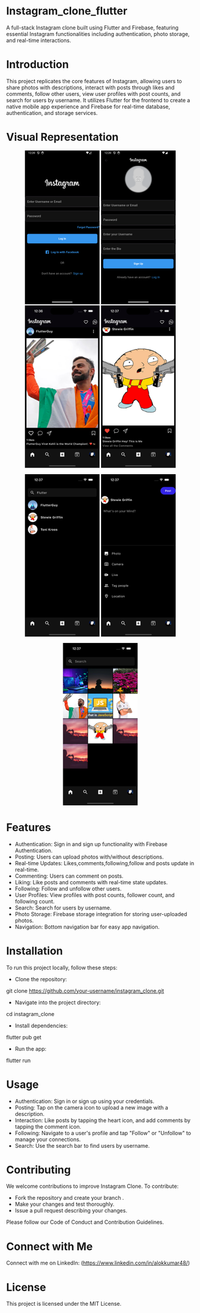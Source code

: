 # Instagram_clone_flutter

A full-stack Instagram clone built using Flutter and Firebase, featuring essential Instagram functionalities including authentication, photo storage, and real-time interactions.

# Introduction

This project replicates the core features of Instagram, allowing users to share photos with descriptions, interact with posts through likes and comments, follow other users, view user profiles with post counts, and search for users by username. It utilizes Flutter for the frontend to create a native mobile app experience and Firebase for real-time database, authentication, and storage services.

# Visual Representation 

<p align="center">

  <img src="Assets/DemoImg/Screenshot_1720724067.png" alt="Sign In Screen" width="200" />
 <img src="Assets/DemoImg/Screenshot_1720724074.png" alt="Sign Up Screen" width="200" />
<img src="Assets/DemoImg/Simulator Screenshot - iPhone 15 - 2024-07-12 at 00.37.44.png" alt="Feed Screen" width="200" />  
 <img src="Assets/DemoImg/Simulator Screenshot - iPhone 15 - 2024-07-12 at 00.38.04.png" alt="Feed Screen" width="200" />
 
 <p/>

<p align = "center">
      <img src="Assets/DemoImg/Simulator Screenshot - iPhone 15 - 2024-07-12 at 00.38.20.png" alt="Search Screen" width="200" />
   
<img src="Assets/DemoImg/Simulator Screenshot - iPhone 15 - 2024-07-12 at 00.38.50.png" alt="AddPost Screen" width="200"  />


<p/>

<p align = "center">
<img src="Assets/DemoImg/Simulator Screenshot - iPhone 15 - 2024-07-12 at 00.38.14.png" alt="Search Screen" width="200" />

<p/>








# Features

- Authentication: Sign in and sign up functionality with Firebase Authentication.
- Posting: Users can upload photos with/without descriptions.
- Real-time Updates: Likes,comments,following,follow and posts update in real-time.
- Commenting: Users can comment on posts.
- Liking: Like posts and comments with real-time state updates.
- Following: Follow and unfollow other users.
- User Profiles: View profiles with post counts, follower count, and following count.
- Search: Search for users by username.
- Photo Storage: Firebase storage integration for storing user-uploaded photos.
- Navigation: Bottom navigation bar for easy app navigation.


# Installation

To run this project locally, follow these steps:

- Clone the repository:

git clone https://github.com/your-username/instagram_clone.git

- Navigate into the project directory:

cd instagram_clone

- Install dependencies:

flutter pub get

- Run the app:

flutter run

# Usage

- Authentication: Sign in or sign up using your credentials.
- Posting: Tap on the camera icon to upload a new image with a description.
- Interaction: Like posts by tapping the heart icon, and add comments by tapping the comment icon.
- Following: Navigate to a user's profile and tap "Follow" or "Unfollow" to manage your connections.
- Search: Use the search bar to find users by username.

# Contributing
We welcome contributions to improve Instagram Clone. To contribute:

- Fork the repository and create your branch .
- Make your changes and test thoroughly.
- Issue a pull request describing your changes.

Please follow our Code of Conduct and Contribution Guidelines.

# Connect with Me

Connect with me on LinkedIn: (https://www.linkedin.com/in/alokkumar48/)

# License

This project is licensed under the MIT License.
